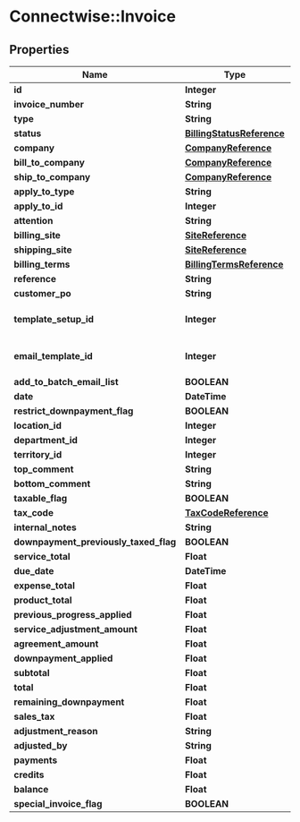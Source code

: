 # Connectwise::Invoice

## Properties
Name | Type | Description | Notes
------------ | ------------- | ------------- | -------------
**id** | **Integer** |  | [optional] 
**invoice_number** | **String** |  | [optional] 
**type** | **String** |  | 
**status** | [**BillingStatusReference**](BillingStatusReference.md) |  | [optional] 
**company** | [**CompanyReference**](CompanyReference.md) |  | 
**bill_to_company** | [**CompanyReference**](CompanyReference.md) |  | [optional] 
**ship_to_company** | [**CompanyReference**](CompanyReference.md) |  | [optional] 
**apply_to_type** | **String** |  | [optional] 
**apply_to_id** | **Integer** |  | [optional] 
**attention** | **String** |  | [optional] 
**billing_site** | [**SiteReference**](SiteReference.md) |  | [optional] 
**shipping_site** | [**SiteReference**](SiteReference.md) |  | [optional] 
**billing_terms** | [**BillingTermsReference**](BillingTermsReference.md) |  | [optional] 
**reference** | **String** |  | [optional] 
**customer_po** | **String** |  | [optional] 
**template_setup_id** | **Integer** | Can be obtained via InvoiceTemplate report | [optional] 
**email_template_id** | **Integer** | Can be obtained via InvoiceEmailTemplate report | [optional] 
**add_to_batch_email_list** | **BOOLEAN** |  | [optional] 
**date** | **DateTime** |  | [optional] 
**restrict_downpayment_flag** | **BOOLEAN** |  | [optional] 
**location_id** | **Integer** |  | [optional] 
**department_id** | **Integer** |  | [optional] 
**territory_id** | **Integer** |  | [optional] 
**top_comment** | **String** |  | [optional] 
**bottom_comment** | **String** |  | [optional] 
**taxable_flag** | **BOOLEAN** |  | [optional] 
**tax_code** | [**TaxCodeReference**](TaxCodeReference.md) |  | [optional] 
**internal_notes** | **String** |  | [optional] 
**downpayment_previously_taxed_flag** | **BOOLEAN** |  | [optional] 
**service_total** | **Float** |  | [optional] 
**due_date** | **DateTime** |  | [optional] 
**expense_total** | **Float** |  | [optional] 
**product_total** | **Float** |  | [optional] 
**previous_progress_applied** | **Float** |  | [optional] 
**service_adjustment_amount** | **Float** |  | [optional] 
**agreement_amount** | **Float** |  | [optional] 
**downpayment_applied** | **Float** |  | [optional] 
**subtotal** | **Float** |  | [optional] 
**total** | **Float** |  | [optional] 
**remaining_downpayment** | **Float** |  | [optional] 
**sales_tax** | **Float** |  | [optional] 
**adjustment_reason** | **String** |  | [optional] 
**adjusted_by** | **String** |  | [optional] 
**payments** | **Float** |  | [optional] 
**credits** | **Float** |  | [optional] 
**balance** | **Float** |  | [optional] 
**special_invoice_flag** | **BOOLEAN** |  | [optional] 


